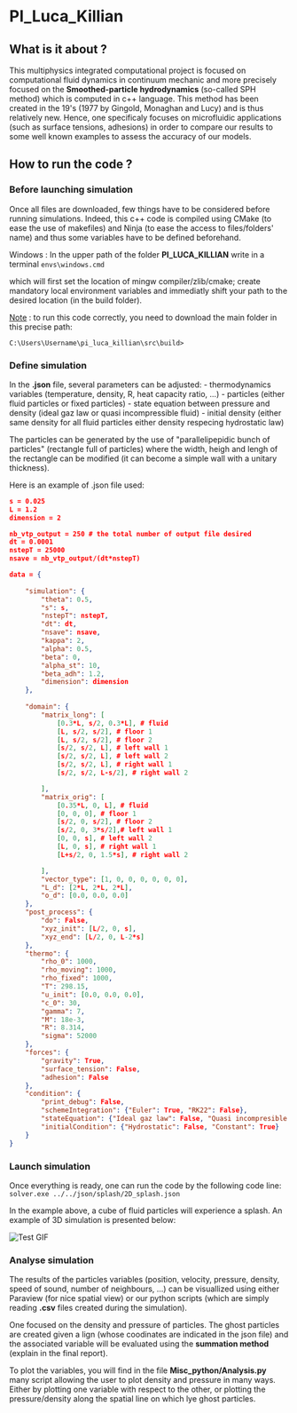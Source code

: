# PI_Luca_Killian



## What is it about ?

This multiphysics integrated computational project is focused on computational fluid dynamics in continuum mechanic and more precisely focused on the **Smoothed-particle hydrodynamics** (so-called SPH method) which is computed in c++ language. This method has been created in the 19's (1977 by Gingold, Monaghan and Lucy) and is thus relatively new. Hence, one specificaly focuses on microfluidic applications (such as surface tensions, adhesions) in order to compare our results to some well known examples to assess the accuracy of our models.

## How to run the code ?

### Before launching simulation
Once all files are downloaded, few things have to be considered before running simulations. Indeed, this c++ code is compiled using CMake (to ease the use of makefiles) and Ninja (to ease the access to files/folders' name) and thus some variables have to be defined beforehand.

Windows : In the upper path of the folder **PI_LUCA_KILLIAN** write in a terminal
    ```envs\windows.cmd```

which will first set the location of mingw compiler/zlib/cmake; create mandatory local environment variables and immediatly shift your path to the desired location (in the build folder).

<u>Note</u> : to run this code correctly, you need to download the main folder in this precise path:

```C:\Users\Username\pi_luca_killian\src\build>```

### Define simulation
In the **.json** file, several parameters can be adjusted:
    - thermodynamics variables (temperature, density, R, heat capacity ratio, ...)
    - particles (either fluid particles or fixed particles)
    - state equation between pressure and density (ideal gaz law or quasi incompressible fluid)
    - initial density (either same density for all fluid particles either density respecing hydrostatic law)

The particles can be generated by the use of "parallelipepidic bunch of particles" (rectangle full of particles) where the width, heigh and lengh of the rectangle can be modified (it can become a simple wall with a unitary thickness).

Here is an example of .json file used:

```json
s = 0.025
L = 1.2
dimension = 2

nb_vtp_output = 250 # the total number of output file desired
dt = 0.0001
nstepT = 25000
nsave = nb_vtp_output/(dt*nstepT)  

data = {
    
    "simulation": {
        "theta": 0.5,
        "s": s,
        "nstepT": nstepT,
        "dt": dt,
        "nsave": nsave,
        "kappa": 2,
        "alpha": 0.5,
        "beta": 0,
        "alpha_st": 10,
        "beta_adh": 1.2,
        "dimension": dimension
    },
    
    "domain": {
        "matrix_long": [
            [0.3*L, s/2, 0.3*L], # fluid
            [L, s/2, s/2], # floor 1
            [L, s/2, s/2], # floor 2
            [s/2, s/2, L], # left wall 1
            [s/2, s/2, L], # left wall 2
            [s/2, s/2, L], # right wall 1
            [s/2, s/2, L-s/2], # right wall 2

        ],
        "matrix_orig": [
            [0.35*L, 0, L], # fluid
            [0, 0, 0], # floor 1
            [s/2, 0, s/2], # floor 2
            [s/2, 0, 3*s/2],# left wall 1
            [0, 0, s], # left wall 2
            [L, 0, s], # right wall 1
            [L+s/2, 0, 1.5*s], # right wall 2

        ],
        "vector_type": [1, 0, 0, 0, 0, 0, 0],
        "L_d": [2*L, 2*L, 2*L],
        "o_d": [0.0, 0.0, 0.0]
    },
    "post_process": {
        "do": False,
        "xyz_init": [L/2, 0, s],
        "xyz_end": [L/2, 0, L-2*s]
    },
    "thermo": {
        "rho_0": 1000,
        "rho_moving": 1000,
        "rho_fixed": 1000,
        "T": 298.15,
        "u_init": [0.0, 0.0, 0.0],
        "c_0": 30,
        "gamma": 7,
        "M": 18e-3,
        "R": 8.314,
        "sigma": 52000
    },
    "forces": {
        "gravity": True,
        "surface_tension": False,
        "adhesion": False
    },
    "condition": {
        "print_debug": False,
        "schemeIntegration": {"Euler": True, "RK22": False},
        "stateEquation": {"Ideal gaz law": False, "Quasi incompresible fluid": True},
        "initialCondition": {"Hydrostatic": False, "Constant": True}
    }
}

```
### Launch simulation

Once everything is ready, one can run the code by the following code line:
    ```solver.exe ../../json/splash/2D_splash.json```

In the example above, a cube of fluid particles will experience a splash. An example of 3D simulation is presented below:

![Test GIF](splash.gif)

### Analyse simulation

The results of the particles variables (position, velocity, pressure, density, speed of sound, number of neighbours, ...) can be visuallized using either Paraview (for nice spatial view) or our python scripts (which are simply reading **.csv** files created during the simulation).

One focused on the density and pressure of particles. The ghost particles are created given a lign (whose coodinates are indicated in the json file) and the associated variable will be evaluated using the **summation method** (explain in the final report).

To plot the variables, you will find in the file **Misc_python/Analysis.py** many script allowing the user to plot density and pressure in many ways. Either by plotting one variable with respect to the other, or plotting the pressure/density along the spatial line on which lye ghost particles.



